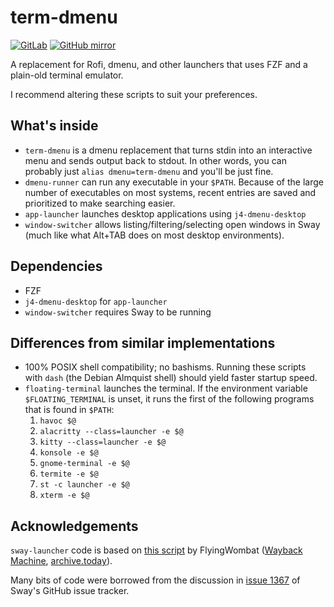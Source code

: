term-dmenu
==========

[![GitLab](https://img.shields.io/badge/repository-GitLab-orange.svg?logo=gitlab)](https://gitlab.com/Seirdy/term-dmenu)
[![GitHub
mirror](https://img.shields.io/badge/mirror-GitHub-black.svg?logo=github)](https://github.com/Seirdy/term-dmenu)

A replacement for Rofi, dmenu, and other launchers that uses FZF and a plain-old
terminal emulator.

I recommend altering these scripts to suit your preferences.

What's inside
-------------

- `term-dmenu` is a dmenu replacement that turns stdin into an interactive menu and
  sends output back to stdout. In other words, you can probably just
  `alias dmenu=term-dmenu` and you'll be just fine.
- `dmenu-runner` can run any executable in your `$PATH`. Because of the large number
  of executables on most systems, recent entries are saved and prioritized to make
  searching easier.
- `app-launcher` launches desktop applications using `j4-dmenu-desktop`
- `window-switcher` allows listing/filtering/selecting open windows in Sway (much
  like what Alt+TAB does on most desktop environments).

Dependencies
------------

- FZF
- `j4-dmenu-desktop` for `app-launcher`
- `window-switcher` requires Sway to be running

Differences from similar implementations
----------------------------------------

- 100% POSIX shell compatibility; no bashisms. Running these scripts with `dash`
  (the Debian Almquist shell) should yield faster startup speed.
- `floating-terminal` launches the terminal. If the environment variable
  `$FLOATING_TERMINAL` is unset, it runs the first of the following programs that is
  found in `$PATH`:
  1.  `havoc $@`
  2.  `alacritty --class=launcher -e $@`
  3.  `kitty --class=launcher -e $@`
  4.  `konsole -e $@`
  5.  `gnome-terminal -e $@`
  6.  `termite -e $@`
  7.  `st -c launcher -e $@`
  8.  `xterm -e $@`

Acknowledgements
----------------

`sway-launcher` code is based on [this
script](https://gitlab.com/FlyingWombat/my-scripts/blob/a0cb5717777c1587af381004aa8fb048206bee55/sway-launcher)
by FlyingWombat ([Wayback
Machine](https://web.archive.org/web/20200209122744/https://gitlab.com/FlyingWombat/my-scripts/blob/a0cb5717777c1587af381004aa8fb048206bee55/sway-launcher),
[archive.today](https://archive.today/yHFrW)).

Many bits of code were borrowed from the discussion in [issue
1367](https://github.com/swaywm/sway/issues/1367) of Sway's GitHub issue tracker.
